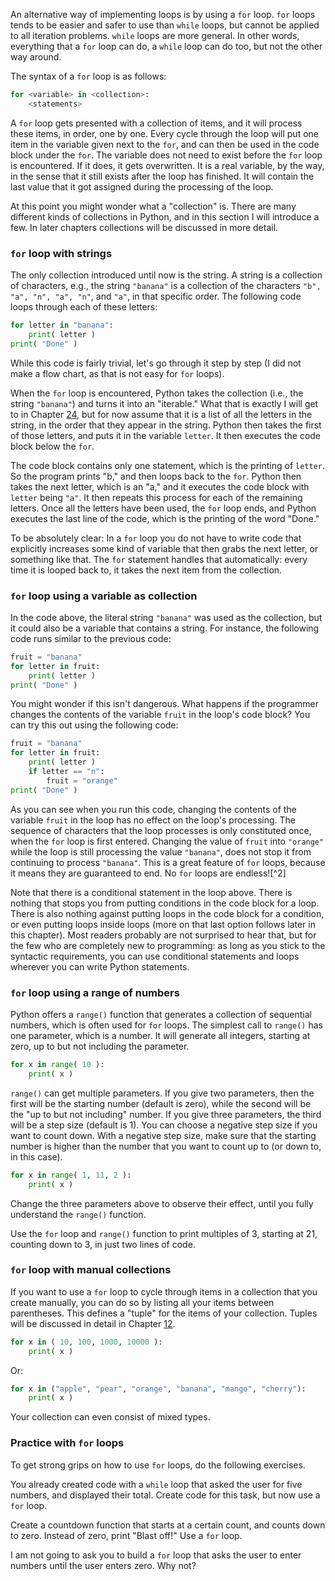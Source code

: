 An alternative way of implementing loops is by using a `for` loop. `for`
loops tends to be easier and safer to use than `while` loops, but cannot
be applied to all iteration problems. `while` loops are more general. In
other words, everything that a `for` loop can do, a `while` loop can do
too, but not the other way around.

The syntax of a `for` loop is as follows:

```python
for <variable> in <collection>:
    <statements>
```

A `for` loop gets presented with a collection of items, and it will
process these items, in order, one by one. Every cycle through the loop
will put one item in the variable given next to the `for`, and can then
be used in the code block under the `for`. The variable does not need to
exist before the `for` loop is encountered. If it does, it gets
overwritten. It is a real variable, by the way, in the sense that it
still exists after the loop has finished. It will contain the last value
that it got assigned during the processing of the loop.

At this point you might wonder what a "collection" is. There are many
different kinds of collections in Python, and in this section I will
introduce a few. In later chapters collections will be discussed in more
detail.

### `for` loop with strings

The only collection introduced until now is the string. A string is a
collection of characters, e.g., the string `"banana"` is a collection of
the characters `"b", "a", "n", "a", "n"`, and `"a"`, in that specific
order. The following code loops through each of these letters:

```python
for letter in "banana":
    print( letter )
print( "Done" )
```

While this code is fairly trivial, let's go through it step by step (I
did not make a flow chart, as that is not easy for `for` loops).

When the `for` loop is encountered, Python takes the collection (i.e.,
the string `"banana"`) and turns it into an "iterable." What that is
exactly I will get to in Chapter
<a href="#ch:iteratorsandgenerators" data-reference-type="ref" data-reference="ch:iteratorsandgenerators">24</a>,
but for now assume that it is a list of all the letters in the string,
in the order that they appear in the string. Python then takes the first
of those letters, and puts it in the variable `letter`. It then executes
the code block below the `for`.

The code block contains only one statement, which is the printing of
`letter`. So the program prints "b," and then loops back to the `for`.
Python then takes the next letter, which is an "a," and it executes the
code block with `letter` being `"a"`. It then repeats this process for
each of the remaining letters. Once all the letters have been used, the
`for` loop ends, and Python executes the last line of the code, which is
the printing of the word "Done."

To be absolutely clear: In a `for` loop you do not have to write code
that explicitly increases some kind of variable that then grabs the next
letter, or something like that. The `for` statement handles that
automatically: every time it is looped back to, it takes the next item
from the collection.

### `for` loop using a variable as collection

In the code above, the literal string `"banana"` was used as the
collection, but it could also be a variable that contains a string. For
instance, the following code runs similar to the previous code:

```python
fruit = "banana"
for letter in fruit:
    print( letter )
print( "Done" )
```

You might wonder if this isn't dangerous. What happens if the programmer
changes the contents of the variable `fruit` in the loop's code block?
You can try this out using the following code:

```python
fruit = "banana"
for letter in fruit:
    print( letter )
    if letter == "n":
        fruit = "orange"
print( "Done" )
```

As you can see when you run this code, changing the contents of the
variable `fruit` in the loop has no effect on the loop's processing. The
sequence of characters that the loop processes is only constituted once,
when the `for` loop is first entered. Changing the value of `fruit` into
`"orange"` while the loop is still processing the value `"banana"`, does
not stop it from continuing to process `"banana"`. This is a great
feature of `for` loops, because it means they are guaranteed to end. No
`for` loops are endless![^2]

Note that there is a conditional statement in the loop above. There is
nothing that stops you from putting conditions in the code block for a
loop. There is also nothing against putting loops in the code block for
a condition, or even putting loops inside loops (more on that last
option follows later in this chapter). Most readers probably are not
surprised to hear that, but for the few who are completely new to
programming: as long as you stick to the syntactic requirements, you can
use conditional statements and loops wherever you can write Python
statements.

### `for` loop using a range of numbers

Python offers a `range()` function that generates a collection of
sequential numbers, which is often used for `for` loops. The simplest
call to `range()` has one parameter, which is a number. It will generate
all integers, starting at zero, up to but not including the parameter.

```python
for x in range( 10 ):
    print( x )
```

`range()` can get multiple parameters. If you give two parameters, then
the first will be the starting number (default is zero), while the
second will be the "up to but not including" number. If you give three
parameters, the third will be a step size (default is 1). You can choose
a negative step size if you want to count down. With a negative step
size, make sure that the starting number is higher than the number that
you want to count up to (or down to, in this case).

```python
for x in range( 1, 11, 2 ):
    print( x )
```

Change the three parameters above to observe their effect, until you
fully understand the `range()` function.

Use the `for` loop and `range()` function to print multiples of 3,
starting at 21, counting down to 3, in just two lines of code.

### `for` loop with manual collections

If you want to use a `for` loop to cycle through items in a collection
that you create manually, you can do so by listing all your items
between parentheses. This defines a "tuple" for the items of your
collection. Tuples will be discussed in detail in Chapter
<a href="#ch:tuples" data-reference-type="ref" data-reference="ch:tuples">12</a>.

```python
for x in ( 10, 100, 1000, 10000 ):
    print( x )
```

Or:

```python
for x in ("apple", "pear", "orange", "banana", "mango", "cherry"):
    print( x )
```

Your collection can even consist of mixed types.

### Practice with `for` loops

To get strong grips on how to use `for` loops, do the following
exercises.

You already created code with a `while` loop that asked the user for
five numbers, and displayed their total. Create code for this task, but
now use a `for` loop.

Create a countdown function that starts at a certain count, and counts
down to zero. Instead of zero, print "Blast off!" Use a `for` loop.

I am not going to ask you to build a `for` loop that asks the user to
enter numbers until the user enters zero. Why not?
